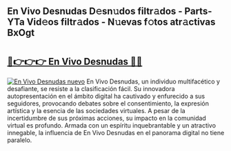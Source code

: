 ## En Vivo Desnudas D𝚎sn𝚞dos filtr𝚊dos - Parts-YTa Vid𝚎os filtr𝚊dos - N𝚞evas f𝚘tos atr𝚊ctivas BxOgt

# <h2><a href="http://mb5pdsd.tromn.icu/?c=En+Vivo+Desnudas">🔗👉👉👉 En Vivo Desnudas 🔗🔗</a></h2>

[![En Vivo Desnudas nuevo](https://i.imgur.com/pEAQMta.gif)](http://mb5pdsd.tromn.icu/?c=En+Vivo+Desnudas)
En Vivo Desnudas, un individuo multifacético y desafiante, se resiste a la clasificación fácil. Su innovadora autopresentación en el ámbito digital ha cautivado y enfurecido a sus seguidores, provocando debates sobre el consentimiento, la expresión artística y la esencia de las sociedades virtuales. A pesar de la incertidumbre de sus próximas acciones, su impacto en la comunidad virtual es profundo. Armada con un espíritu inquebrantable y un atractivo innegable, la influencia de En Vivo Desnudas en el panorama digital no tiene paralelo.

